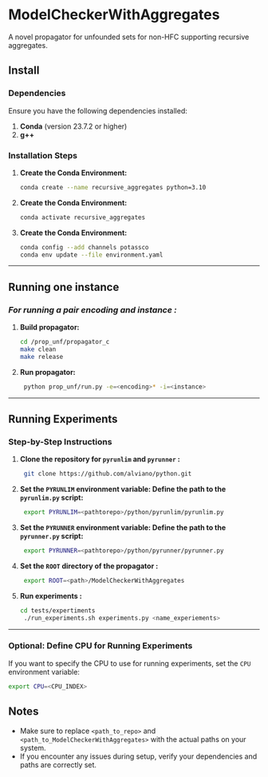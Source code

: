 # ModelCheckerWithAggregates

A novel propagator for unfounded sets for non-HFC supporting recursive aggregates.


## Install

### **Dependencies**

Ensure you have the following dependencies installed:

1. **Conda** (version 23.7.2 or higher)
2. **g++**

### **Installation Steps**

1. **Create the Conda Environment:**
   ```bash
   conda create --name recursive_aggregates python=3.10
   ```

2. **Create the Conda Environment:**
   ```bash
   conda activate recursive_aggregates
   ```

3. **Create the Conda Environment:**
   ```bash
   conda config --add channels potassco
   conda env update --file environment.yaml
   ```


---

## Running one instance

### **For running a pair encoding* and instance :*
1. **Build propagator:**
   ```bash
   cd /prop_unf/propagator_c
   make clean
   make release 
   ```
2. **Run propagator:**
   ```bash
    python prop_unf/run.py -e=<encoding>* -i=<instance>
   ```
   
---
## Running Experiments

### **Step-by-Step Instructions**

1. **Clone the repository for `pyrunlim` and `pyrunner` :**
   ```bash
    git clone https://github.com/alviano/python.git
    ```

2. **Set the `PYRUNLIM` environment variable: Define the path to the `pyrunlim.py` script:**
   ```bash
    export PYRUNLIM=<pathtorepo>/python/pyrunlim/pyrunlim.py
    ```

3. **Set the `PYRUNNER` environment variable: Define the path to the `pyrunner.py` script:**
   ```bash
    export PYRUNNER=<pathtorepo>/python/pyrunner/pyrunner.py
    ```

4. **Set the `ROOT` directory of the propagator :**
   ```bash
    export ROOT=<path>/ModelCheckerWithAggregates
    ```

5. **Run experiments :**
   ```bash
   cd tests/expertiments
    ./run_experiments.sh experiments.py <name_experiements>
    ```

---

### Optional: Define CPU for Running Experiments

If you want to specify the CPU to use for running experiments, set the `CPU` environment variable:

```bash
export CPU=<CPU_INDEX>
```


## Notes

- Make sure to replace `<path_to_repo>` and `<path_to_ModelCheckerWithAggregates>` with the actual paths on your system.
- If you encounter any issues during setup, verify your dependencies and paths are correctly set.
